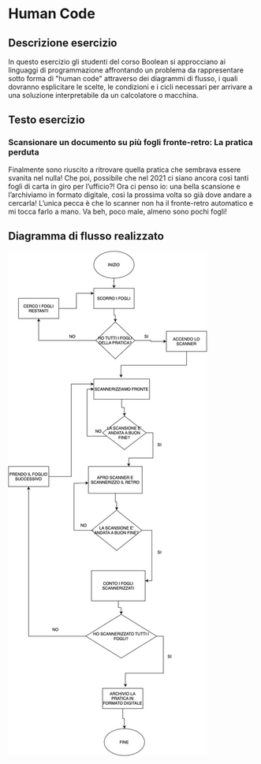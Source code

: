 # Human Code

## Descrizione esercizio

In questo esercizio gli studenti del corso Boolean si approcciano ai linguaggi di programmazione affrontando un problema da rappresentare sotto forma di "human code" attraverso dei diagrammi di flusso, i quali dovranno esplicitare le scelte, le condizioni e i cicli necessari per arrivare a una soluzione interpretabile da un calcolatore o macchina.

## Testo esercizio

### Scansionare un documento su più fogli fronte-retro: La pratica perduta

Finalmente sono riuscito a ritrovare quella pratica che sembrava essere svanita nel nulla! Che poi, possibile che nel 2021 ci siano ancora così tanti fogli di carta in giro per l’ufficio?! Ora ci penso io: una bella scansione e l’archiviamo in formato digitale, così la prossima volta so già dove andare a cercarla! L’unica pecca è che lo scanner non ha il fronte-retro automatico e mi tocca farlo a mano. Va beh, poco male, almeno sono pochi fogli!


## Diagramma di flusso realizzato

![soluzione finale](flow-chart-es7.jpg)